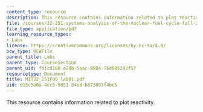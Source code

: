 ```yaml
---
content_type: resource
description: This resource contains information related to plot reactivity.
file: /courses/22-251-systems-analysis-of-the-nuclear-fuel-cycle-fall-2009/d15e5a6a4cc5985184cdb873897f4be5_MIT22_251F09_lab01.pdf
file_type: application/pdf
learning_resource_types:
- Labs
license: https://creativecommons.org/licenses/by-nc-sa/4.0/
ocw_type: OCWFile
parent_title: Labs
parent_type: CourseSection
parent_uid: fb1c0188-a20b-5aac-8984-76d905202f57
resourcetype: Document
title: MIT22_251F09_lab01.pdf
uid: d15e5a6a-4cc5-9851-84cd-b873897f4be5
---
```

This resource contains information related to plot reactivity.